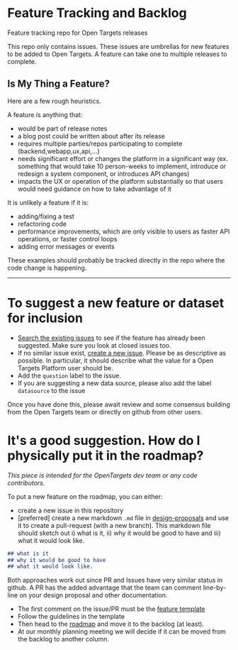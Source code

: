 # Feature Tracking and Backlog

Feature tracking repo for Open Targets releases

This repo only contains issues. These issues are umbrellas for new features to be added to Open Targets. A feature can take one to multiple releases to complete. 

## Is My Thing a Feature?

Here are a few rough heuristics.

A feature is anything that:

- would be part of release notes
- a blog post could be written about after its release 
- requires multiple parties/repos participating to complete (backend,webapp,ux,api,...)
- needs significant effort or changes the platform in a significant way (ex. something that would take 10 person-weeks to implement, introduce or redesign a system component, or introduces API changes)
- impacts the UX or operation of the platform substantially so that users would need guidance on how to take advantage of it

It is unlikely a feature if it is:

- adding/fixing a  test
- refactoring code
- performance improvements, which are only visible to users as faster API operations, or faster control loops
- adding error messages or events

These examples should probably be tracked directly in the repo where the code change is happening.


***

# To suggest a new feature or dataset for inclusion

- [Search the existing issues](https://github.com/opentargets/features/issues) to see if the feature has already been suggested. Make sure you look at closed issues too.
- If no similar issue exist, [create a new issue](https://github.com/opentargets/features/issues/new). Please be as descriptive as possible. In particular, it should describe what the value for a Open Targets Platform user should be.
- Add the `question` label to the issue.
- If you are suggesting a new data source, please also add the label `datasource` to the issue

Once you have done this, please await review and some consensus building from the Open Targets team or directly on github from other users.

# It's a good suggestion. How do I physically put it in the roadmap?
*This piece is intended for the OpenTargets dev team or any code contributors.*

To put a new feature on the roadmap, you can either:
- create a new issue in this repository
- [preferred] create a new markdown `.md` file in [design-proposals](https://github.com/opentargets/features/tree/master/design-proposals) and use it to create a pull-request (with a new branch). This markdown file should sketch out i) what is it, ii) why it would be good to have and iii) what it would look like.
```md
## what is it
## why it would be good to have 
## what it would look like.
```

Both approaches work out since PR and Issues have very similar status in github. A PR has the added advantage that the team can comment line-by-line on your design proposal and other documentation.

- The first comment on the issue/PR must be the [feature template](https://github.com/opentargets/features/blob/master/FEATURE_TEMPLATE.md)
- Follow the guidelines in the template
- Then head to the [roadmap](https://github.com/orgs/opentargets/projects/3) and move it to the backlog (at least).
- At our monthly planning meeting we will decide if it can be moved from the backlog to another column.
